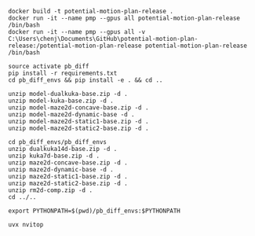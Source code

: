     docker build -t potential-motion-plan-release .
    docker run -it --name pmp --gpus all potential-motion-plan-release /bin/bash
    docker run -it --name pmp --gpus all -v C:\Users\chenj\Documents\GitHub\potential-motion-plan-release:/potential-motion-plan-release potential-motion-plan-release /bin/bash

    source activate pb_diff
    pip install -r requirements.txt
    cd pb_diff_envs && pip install -e . && cd ..

    unzip model-dualkuka-base.zip -d .
    unzip model-kuka-base.zip -d .
    unzip model-maze2d-concave-base.zip -d .
    unzip model-maze2d-dynamic-base -d .
    unzip model-maze2d-static1-base.zip -d .
    unzip model-maze2d-static2-base.zip -d .

    cd pb_diff_envs/pb_diff_envs
    unzip dualkuka14d-base.zip -d .
    unzip kuka7d-base.zip -d .
    unzip maze2d-concave-base.zip -d .
    unzip maze2d-dynamic-base -d .
    unzip maze2d-static1-base.zip -d .
    unzip maze2d-static2-base.zip -d .
    unzip rm2d-comp.zip -d .
    cd ../..

    export PYTHONPATH=$(pwd)/pb_diff_envs:$PYTHONPATH

    uvx nvitop